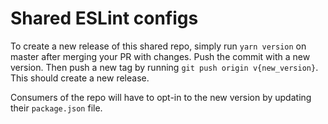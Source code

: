 # Shared ESLint configs

To create a new release of this shared repo, simply run `yarn version` on master after merging your PR with changes. Push the commit with a new version.
Then push a new tag by running `git push origin v{new_version}`. This should create a new release.

Consumers of the repo will have to opt-in to the new version by updating their `package.json` file.
